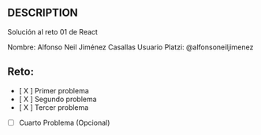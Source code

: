 ## DESCRIPTION

Solución al reto 01 de React

Nombre: Alfonso Neil Jiménez Casallas
Usuario Platzi: @alfonsoneiljimenez

## Reto:
  - [ X ] Primer problema
  - [ X ] Segundo problema
  - [ X ] Tercer problema
  - [ ] Cuarto Problema (Opcional)